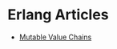 # Erlang Articles

* [Mutable Value Chains](http://joearms.github.io/2015/06/19/Mutable-Value_Chains.html)

